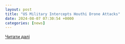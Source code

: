 ```yaml
---
layout: post
title: "US Military Intercepts Houthi Drone Attacks"
date: 2024-08-07 07:30:54 +0000
categories: [news]
---
```


[Читати далі](https://wenewsenglish.pk/us-military-intercepts-houthi-drone-attacks/)
